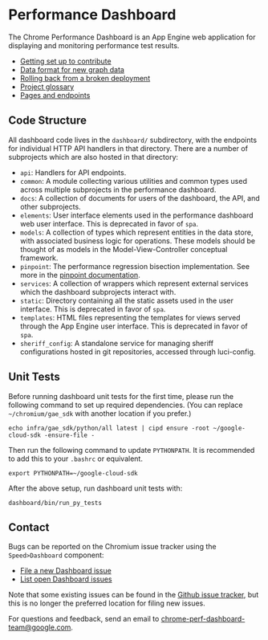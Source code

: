 # Performance Dashboard

The Chrome Performance Dashboard is an App Engine web application for displaying
and monitoring performance test results.

-   [Getting set up to contribute](/dashboard/docs/getting-set-up.md)
-   [Data format for new graph data](/dashboard/docs/data-format.md)
-   [Rolling back from a broken deployment](/dashboard/docs/rollback.md)
-   [Project glossary](/dashboard/docs/glossary.md)
-   [Pages and endpoints](/dashboard/docs/pages-and-endpoints.md)

## Code Structure

All dashboard code lives in the `dashboard/` subdirectory, with the endpoints
for individual HTTP API handlers in that directory. There are a number of
subprojects which are also hosted in that directory:

-   `api`: Handlers for API endpoints.
-   `common`: A module collecting various utilities and common types used across
    multiple subprojects in the performance dashboard.
-   `docs`: A collection of documents for users of the dashboard, the API, and
    other subprojects.
-   `elements`: User interface elements used in the performance dashboard web
    user interface. This is deprecated in favor of `spa`.
-   `models`: A collection of types which represent entities in the data store,
    with associated business logic for operations. These models should be
    thought of as models in the Model-View-Controller conceptual framework.
-   `pinpoint`: The performance regression bisection implementation. See more in
    the [pinpoint documentation](/dashboard/dashboard/pinpoint/README.md).
-   `services`: A collection of wrappers which represent external services which
    the dashboard subprojects interact with.
-   `static`: Directory containing all the static assets used in the user
    interface. This is deprecated in favor of `spa`.
-   `templates`: HTML files representing the templates for views served through
    the App Engine user interface. This is deprecated in favor of `spa`.
-   `sheriff_config`: A standalone service for managing sheriff configurations
    hosted in git repositories, accessed through luci-config.

## Unit Tests

Before running dashboard unit tests for the first time, please run the following
command to set up required dependencies. (You can replace `~/chromium/gae_sdk`
with another location if you prefer.)

```
echo infra/gae_sdk/python/all latest | cipd ensure -root ~/google-cloud-sdk -ensure-file -
```

Then run the following command to update `PYTHONPATH`. It is recommended to add
this to your `.bashrc` or equivalent.

```
export PYTHONPATH=~/google-cloud-sdk
```

After the above setup, run dashboard unit tests with:

```
dashboard/bin/run_py_tests
```

## Contact

Bugs can be reported on the Chromium issue tracker using the `Speed>Dashboard`
component:

-   [File a new Dashboard issue](https://bugs.chromium.org/p/chromium/issues/entry?description=Describe+the+problem:&components=Speed%3EDashboard&summary=[chromeperf]+)
-   [List open Dashboard issues](https://bugs.chromium.org/p/chromium/issues/list?q=component%3ASpeed%3EDashboard)

Note that some existing issues can be found in the
[Github issue tracker](https://github.com/catapult-project/catapult/issues), but
this is no longer the preferred location for filing new issues.

For questions and feedback, send an email to
chrome-perf-dashboard-team@google.com.
